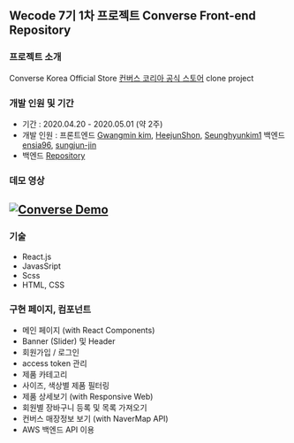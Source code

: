 ## Wecode 7기 1차 프로젝트 Converse Front-end Repository
### 프로젝트 소개
Converse Korea Official Store [컨버스 코리아 공식 스토어](https://www.converse.co.kr/) clone project

### 개발 인원 및 기간
- 기간 : 2020.04.20 - 2020.05.01 (약 2주)
- 개발 인원 : 프론트엔드 [Gwangmin kim](https://github.com/kkm8314), [HeejunShon](https://github.com/HeejunShon), [Seunghyunkim1](https://github.com/Seunghyunkim1) 백엔드 [ensia96](https://github.com/ensia96), [sungjun-jin](https://github.com/sungjun-jin)
- 백엔드 [Repository](https://github.com/wecode-bootcamp-korea/Converse-backend)

### 데모 영상
[![Converse Demo](https://images.velog.io/images/sungjun-jin/post/27aa7f02-baca-4e88-acc3-e9dc1b8fd46d/image.png)](https://www.youtube.com/watch?v=0dYvqMhCsy8&feature=youtube)
---
### 기술
- React.js
- JavasSript
- Scss
- HTML, CSS

### 구현 페이지, 컴포넌트
- 메인 페이지 (with React Components)
- Banner (Slider) 및 Header 
- 회원가입 / 로그인
- access token 관리
- 제품 카테고리
- 사이즈, 색상별 제품 필터링
- 제품 상세보기 (with Responsive Web)
- 회원별 장바구니 등록 및 목록 가져오기
- 컨버스 매장정보 보기 (with NaverMap API)
- AWS 백엔드 API 이용
